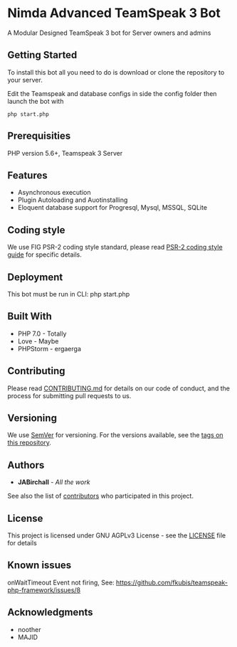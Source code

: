 # Nimda Advanced TeamSpeak 3 Bot

A Modular Designed TeamSpeak 3 bot for Server owners and admins

## Getting Started

To install this bot all you need to do is download or clone the repository to your server.

Edit the Teamspeak and database configs in side the config folder then launch the bot with 
```
php start.php
```


## Prerequisities

PHP version 5.6+, Teamspeak 3 Server

## Features

* Asynchronous execution
* Plugin Autoloading and Auotinstalling
* Eloquent database support for Progresql, Mysql, MSSQL, SQLite

## Coding style

We use FIG PSR-2 coding style standard, please read [PSR-2 coding style guide](https://github.com/php-fig/fig-standards/blob/master/accepted/PSR-2-coding-style-guide.md) for specific details.

## Deployment

This bot must be run in CLI: php start.php

## Built With

* PHP 7.0 - Totally
* Love - Maybe
* PHPStorm - ergaerga

## Contributing

Please read [CONTRIBUTING.md](CONTRIBUTING.md) for details on our code of conduct, and the process for submitting pull requests to us.

## Versioning

We use [SemVer](http://semver.org/) for versioning. For the versions available, see the [tags on this repository](https://github.com/JABirchall/NimdaTS3/project/tags). 

## Authors

* **JABirchall** - *All the work*

See also the list of [contributors](https://github.com/JABirchall/NimdaTS3/graphs/contributors) who participated in this project.

## License

This project is licensed under GNU AGPLv3 License - see the [LICENSE](LICENSE) file for details

## Known issues

onWaitTimeout Event not firing, See: https://github.com/fkubis/teamspeak-php-framework/issues/8

## Acknowledgments

* noother
* MAJID
